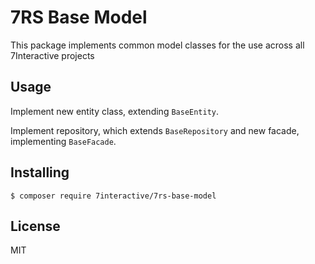 # 7RS Base Model  

This package implements common model classes for the use across all 7Interactive projects

## Usage
Implement new entity class, extending `BaseEntity`.

Implement repository, which extends `BaseRepository` and new facade, implementing `BaseFacade`.

## Installing

`$ composer require 7interactive/7rs-base-model`


## License
MIT
